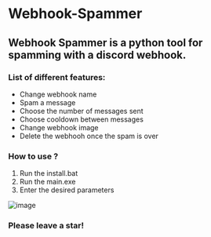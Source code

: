 # Webhook-Spammer

## Webhook Spammer is a python tool for spamming with a discord webhook.

### List of different features:
- Change webhook name
- Spam a message
- Choose the number of messages sent
- Choose cooldown between messages
- Change webhook image
- Delete the webhooh once the spam is over

### How to use ?
1. Run the install.bat
2. Run the main.exe
3. Enter the desired parameters

![image](https://github.com/Nyxoy201/Webhook-Spammer/assets/137317152/1ce8073d-a61c-4542-b61c-c6307fba9192)

### Please leave a star!
